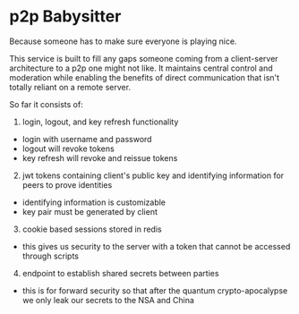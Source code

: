 # p2p Babysitter

Because someone has to make sure everyone is playing nice.

This service is built to fill any gaps someone coming from a client-server architecture to a p2p one might not like. It maintains central control and moderation while enabling the benefits of direct communication that isn't totally reliant on a remote server.

So far it consists of:

1. login, logout, and key refresh functionality

- login with username and password
- logout will revoke tokens
- key refresh will revoke and reissue tokens

2. jwt tokens containing client's public key and identifying information for peers to prove identities

- identifying information is customizable
- key pair must be generated by client

3. cookie based sessions stored in redis

- this gives us security to the server with a token that cannot be accessed through scripts

4. endpoint to establish shared secrets between parties

- this is for forward security so that after the quantum crypto-apocalypse we only leak our secrets to the NSA and China
